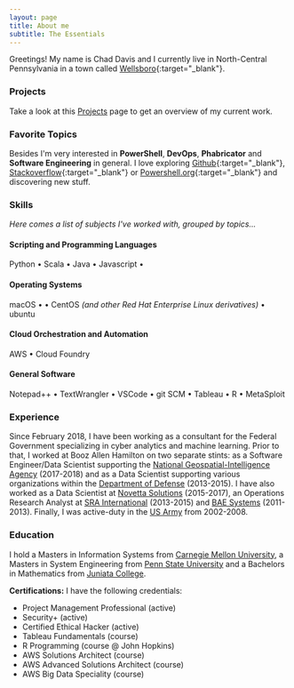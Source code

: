 ```yaml
---
layout: page
title: About me
subtitle: The Essentials
---
```


<i class="fa fa-address-card" aria-hidden="true"></i> Greetings! My name is Chad Davis and I currently live in North-Central Pennsylvania in a town called
[Wellsboro](https://goo.gl/maps/WpjbamYEbSk){:target="_blank"}.


### <i class="fa fa-terminal" aria-hidden="true"></i> Projects

Take a look at this [Projects]() page to get an overview of my current work.

### <i class="fa fa-heart" aria-hidden="true"></i> Favorite Topics

Besides I'm very interested in **PowerShell**, **DevOps**, **Phabricator** and **Software Engineering** in general. I love
exploring [Github](https://github.com/){:target="_blank"}, [Stackoverflow](https://stackoverflow.com/){:target="_blank"} or [Powershell.org](https://powershell.org/){:target="_blank"}
and discovering new stuff.

### <i class="fa fa-cubes" aria-hidden="true"></i> Skills
*Here comes a list of subjects I've worked with, grouped by topics...*

#### <i class="fa fa-code" aria-hidden="true"></i> Scripting and Programming Languages

Python &bull; Scala &bull; Java &bull; Javascript &bull;

#### <i class="fa fa-terminal" aria-hidden="true"></i> Operating Systems

macOS &bull; &bull; CentOS *(and other Red Hat Enterprise Linux derivatives)* &bull; ubuntu

#### <i class="fa fa-cloud" aria-hidden="true"></i> Cloud Orchestration and Automation

AWS &bull; Cloud Foundry

#### <i class="fa fa-gear" aria-hidden="true"></i> General Software

Notepad++ &bull; TextWrangler &bull; VSCode &bull; git SCM &bull; Tableau &bull; R &bull; MetaSploit 

### <i class="fa fa-briefcase" aria-hidden="true"></i> Experience
Since February 2018, I have been working as a consultant for the Federal Government specializing in cyber analytics and machine learning. Prior to that, I worked at Booz Allen Hamilton on two separate stints: as a Software Engineer/Data Scientist supporting the [National Geospatial-Intelligence Agency](https://www.nga.mil/Pages/Default.aspx) (2017-2018) and as a Data Scientist supporting various organizations within the [Department of Defense](https://www.defense.gov/) (2013-2015). I have also worked as a Data Scientist at [Novetta Solutions](www.novetta.com) (2015-2017), an Operations Research Analyst at [SRA International](https://www.linkedin.com/company/sra-international/) (2013-2015) and [BAE Systems](https://www.baesystems.com/en/home) (2011-2013). Finally, I was active-duty in the [US Army](https://www.army.mil) from 2002-2008.


### <i class="fa fa-graduation-cap" aria-hidden="true"></i> Education
I hold a Masters in Information Systems from [Carnegie Mellon University](https://www.cmu.edu), a Masters in System Engineering from [Penn State University](https://www.psu.edu) and a Bachelors in Mathematics from [Juniata College](https://www.juniata.edu).

**Certifications:** I have the following credentials: 
- Project Management Professional (active)
- Security+ (active)
- Certified Ethical Hacker (active)
- Tableau Fundamentals (course)
- R Programming (course @ John Hopkins)
- AWS Solutions Architect (course)
- AWS Advanced Solutions Architect (course)
- AWS Big Data Speciality (course)

